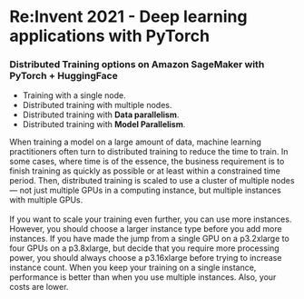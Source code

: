 # Re:Invent 2021 - Deep learning applications with PyTorch 

### Distributed Training options on Amazon SageMaker with PyTorch + HuggingFace


* Training with a single node. 
* Distributed training with multiple nodes.
* Distributed training with **Data parallelism**.
* Distributed training with **Model Parallelism**.


When training a model on a large amount of data, machine learning practitioners often turn to distributed training to reduce the time to train. In some cases, where time is of the essence, the business requirement is to finish training as quickly as possible or at least within a constrained time period. Then, distributed training is scaled to use a cluster of multiple nodes — not just multiple GPUs in a computing instance, but multiple instances with multiple GPUs.<br> <br>
If you want to scale your training even further, you can use more instances. However, you should choose a larger instance type before you add more instances. If you have made the jump from a single GPU on a p3.2xlarge to four GPUs on a p3.8xlarge, but decide that you require more processing power, you should always choose a p3.16xlarge before trying to increase instance count. When you keep your training on a single instance, performance is better than when you use multiple instances. Also, your costs are lower.

